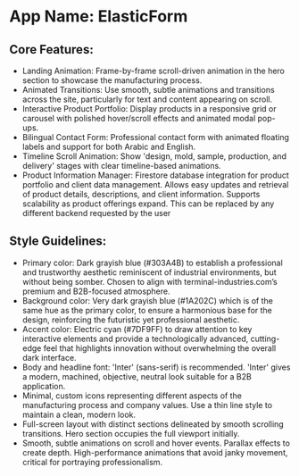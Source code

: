 # **App Name**: ElasticForm

## Core Features:

- Landing Animation: Frame-by-frame scroll-driven animation in the hero section to showcase the manufacturing process.
- Animated Transitions: Use smooth, subtle animations and transitions across the site, particularly for text and content appearing on scroll.
- Interactive Product Portfolio: Display products in a responsive grid or carousel with polished hover/scroll effects and animated modal pop-ups.
- Bilingual Contact Form: Professional contact form with animated floating labels and support for both Arabic and English.
- Timeline Scroll Animation: Show 'design, mold, sample, production, and delivery' stages with clear timeline-based animations.
- Product Information Manager: Firestore database integration for product portfolio and client data management. Allows easy updates and retrieval of product details, descriptions, and client information. Supports scalability as product offerings expand. This can be replaced by any different backend requested by the user

## Style Guidelines:

- Primary color: Dark grayish blue (#303A4B) to establish a professional and trustworthy aesthetic reminiscent of industrial environments, but without being somber. Chosen to align with terminal-industries.com’s premium and B2B-focused atmosphere.
- Background color: Very dark grayish blue (#1A202C) which is of the same hue as the primary color, to ensure a harmonious base for the design, reinforcing the futuristic yet professional aesthetic.
- Accent color: Electric cyan (#7DF9FF) to draw attention to key interactive elements and provide a technologically advanced, cutting-edge feel that highlights innovation without overwhelming the overall dark interface.
- Body and headline font: 'Inter' (sans-serif) is recommended. 'Inter' gives a modern, machined, objective, neutral look suitable for a B2B application.
- Minimal, custom icons representing different aspects of the manufacturing process and company values. Use a thin line style to maintain a clean, modern look.
- Full-screen layout with distinct sections delineated by smooth scrolling transitions. Hero section occupies the full viewport initially.
- Smooth, subtle animations on scroll and hover events. Parallax effects to create depth. High-performance animations that avoid janky movement, critical for portraying professionalism.